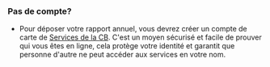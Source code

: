### Pas de compte?
* Pour déposer votre rapport annuel, vous devrez créer un compte de carte de <a href="https://id.gov.bc.ca/static/help/setup_app.html" target="_blank">Services de la CB</a>. C'est un moyen sécurisé et facile de prouver qui vous êtes en ligne, cela protège votre identité et garantit que personne d'autre ne peut accéder aux services en votre nom.